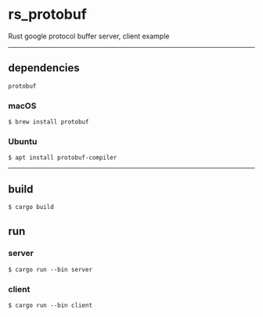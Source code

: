 # rs_protobuf
Rust google protocol buffer server, client example

---
## dependencies
`protobuf`

### macOS
```
$ brew install protobuf
```

### Ubuntu
```
$ apt install protobuf-compiler
```
---

## build
```
$ cargo build
```

## run
### server
```
$ cargo run --bin server
```

### client
```
$ cargo run --bin client
```
